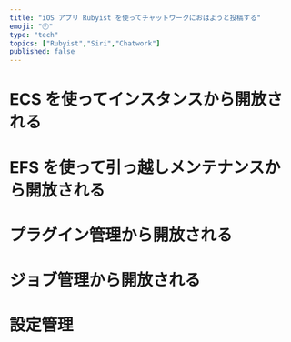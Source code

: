 ```yaml
---
title: "iOS アプリ Rubyist を使ってチャットワークにおはようと投稿する"
emoji: "🕘"
type: "tech"
topics: ["Rubyist","Siri","Chatwork"]
published: false
---
```


# ECS を使ってインスタンスから開放される

# EFS を使って引っ越しメンテナンスから開放される

# プラグイン管理から開放される

# ジョブ管理から開放される

# 設定管理

